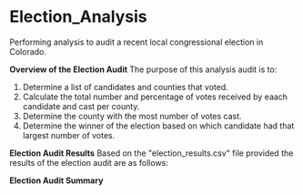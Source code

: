 # Election_Analysis
Performing analysis to audit a recent local congressional election in Colorado.

**Overview of the Election Audit**
The purpose of this analysis audit is to:
1. Determine a list of candidates and counties that voted.
2. Calculate the total number and percentage of votes received by eaach candidate and cast per county.
3. Determine the county with the most number of votes cast.
4. Determine the winner of the election based on which candidate had that largest number of votes.

**Election Audit Results**
Based on the "election_results.csv" file provided the results of the election audit are as follows:


**Election Audit Summary**
